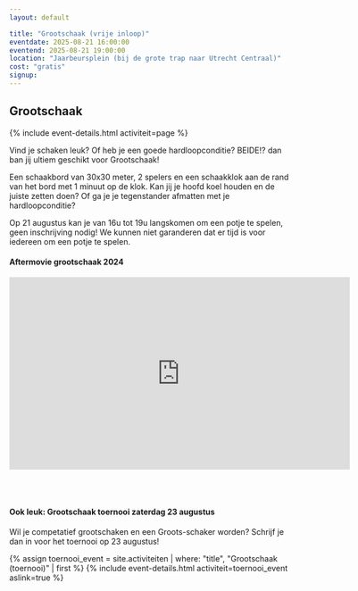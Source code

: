 ```yaml
---
layout: default

title: "Grootschaak (vrije inloop)"
eventdate: 2025-08-21 16:00:00
eventend: 2025-08-21 19:00:00
location: "Jaarbeursplein (bij de grote trap naar Utrecht Centraal)"
cost: "gratis"
signup:
---
```


## Grootschaak
{% include event-details.html activiteit=page %}

Vind je schaken leuk? Of heb je een goede hardloopconditie? BEIDE!? dan ban jij ultiem geschikt voor Grootschaak!

Een schaakbord van 30x30 meter, 2 spelers en een schaakklok aan de rand van het bord met 1 minuut op de klok. Kan jij je hoofd koel houden en de juiste zetten doen? Of ga je je tegenstander afmatten met je hardloopconditie?

Op 21 augustus kan je van 16u tot 19u langskomen om een potje te spelen, geen inschrijving nodig! We kunnen niet garanderen dat er tijd is voor iedereen om een potje te spelen.

#### Aftermovie grootschaak 2024
<iframe width="610" height="345" src="https://www.youtube.com/embed/fJ05JlkCUdo?si=EDuDARbaH_VCmxiT" title="YouTube video player" frameborder="0" allow="accelerometer; autoplay; clipboard-write; encrypted-media; gyroscope; picture-in-picture; web-share" referrerpolicy="strict-origin-when-cross-origin" allowfullscreen></iframe>

<br/><br/>

#### Ook leuk: Grootschaak toernooi zaterdag 23 augustus
Wil je competatief grootschaken en een Groots-schaker worden? Schrijf je dan in voor het toernooi op 23 augustus!

{% assign toernooi_event = site.activiteiten | where: "title", "Grootschaak (toernooi)" | first %}
{% include event-details.html activiteit=toernooi_event aslink=true %}
